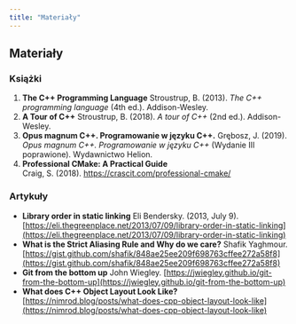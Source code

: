 ```yaml
---
title: "Materiały"
---
```


## Materiały

### Książki

1. **The C++ Programming Language**
   Stroustrup, B. (2013). _The C++ programming language_ (4th ed.). Addison-Wesley.
2. **A Tour of C++**
   Stroustrup, B. (2018). _A tour of C++_ (2nd ed.). Addison-Wesley.
3. **Opus magnum C++. Programowanie w języku C++.**
   Grębosz, J. (2019). _Opus magnum C++. Programowanie w języku C++_ (Wydanie III poprawione). Wydawnictwo Helion.
4. **Professional CMake: A Practical Guide**  
   Craig, S. (2018). https://crascit.com/professional-cmake/

### Artykuły

* **Library order in static linking** Eli Bendersky. (2013, July 9). [https://eli.thegreenplace.net/2013/07/09/library-order-in-static-linking](https://eli.thegreenplace.net/2013/07/09/library-order-in-static-linking)
* **What is the Strict Aliasing Rule and Why do we care?** Shafik Yaghmour. [https://gist.github.com/shafik/848ae25ee209f698763cffee272a58f8](https://gist.github.com/shafik/848ae25ee209f698763cffee272a58f8)
* **Git from the bottom up** John Wiegley. [https://jwiegley.github.io/git-from-the-bottom-up](https://jwiegley.github.io/git-from-the-bottom-up)
* **What does C++ Object Layout Look Like?** [https://nimrod.blog/posts/what-does-cpp-object-layout-look-like](https://nimrod.blog/posts/what-does-cpp-object-layout-look-like)
